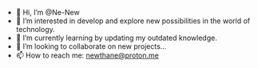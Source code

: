 - 👋 Hi, I’m @Ne-New
- 👀 I’m interested in develop and explore new possibilities in the world of technology.
- 🌱 I’m currently learning by updating my outdated knowledge.
- 💞️ I’m looking to collaborate on new projects...
- 📫 How to reach me: newthane@proton.me

<!---
Ne-New/Ne-New is a ✨ special ✨ repository because its `README.md` (this file) appears on your GitHub profile.
You can click the Preview link to take a look at your changes.
--->
